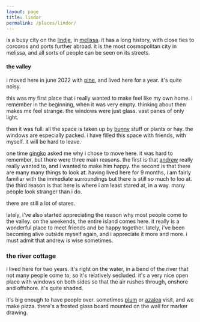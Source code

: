```yaml
---
layout: page
title: lindor
permalink: /places/lindor/
---
```


is a busy city on the [lindje](/places/lindje), in [melissa](/places/melissa). it has a long history, with close ties to corcoros and ports further abroad. it is the most cosmopolitan city in melissa, and all sorts of people can be seen on its streets.

#### the valley
i moved here in june 2022 with [pine](/friends/pine), and lived here for a year. it's quite noisy.

this was my first place that i really wanted to make feel like my own home. i remember in the beginning, when it was very empty. thinking about then makes me feel strange. the windows were just glass. vast panes of only light. 

then it was full. all the space is taken up by [bunny](/friends/nanachimitty) stuff or plants or hay. the windows are especially packed. i have filled this space with friends, with myself. it will be hard to leave.

one time [gingko](/friends/gingko) asked me why i chose to move here. it was hard to remember, but there were three main reasons. the first is that [andrew](/andrew) really really wanted to, and i wanted to make him happy. the second is that there are many many things to look at. having lived here for 9 months, i am fairly familiar with the immediate surroundings but there is still so much to loo at. the third reason is that here is where i am least stared at, in a way. many people look stranger than i do. 

there are still a lot of stares. 

lately, i've also started appreciating the reason why most people come to the valley. on the weekends, the entire island comes here. it really is a wonderful place to meet friends and be happy together. lately, i've been becoming alive outside myself again, and i appreciate it more and more. i must admit that andrew is wise sometimes.

### the river cottage

i lived here for two years. it's right on the water, in a bend of the river that not many people come to, so it's relatively secluded. it's a very nice open place with windows on both sides so that the air rushes through, onshore and offshore. it's quite shaded.

it's big enough to have people over. sometimes [plum](/friends/plum) or [azalea](/friends/azalea) visit, and we make pizza. there's a frosted glass board mounted on the wall for marker drawing.

